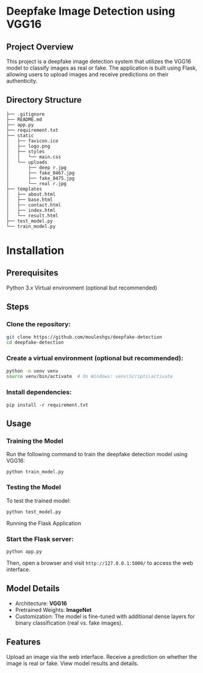 # Deepfake Image Detection using VGG16

## Project Overview

This project is a deepfake image detection system that utilizes the VGG16 model to classify images as real or fake. The application is built using Flask, allowing users to upload images and receive predictions on their authenticity.

## Directory Structure
```
├── .gitignore
├── README.md
├── app.py                 
├── requirement.txt       
├── static                 
│   ├── favicon.ico        
│   ├── logo.png           
│   ├── styles
│   │   └── main.css       
│   └── uploads            
│       ├── deep r.jpg
│       ├── fake_8467.jpg
│       ├── fake_8475.jpg
│       └── real r.jpg
├── templates             
│   ├── about.html
│   ├── base.html
│   ├── contact.html
│   ├── index.html
│   └── result.html
├── test_model.py          
└── train_model.py         
```
# Installation

## Prerequisites

Python 3.x
Virtual environment (optional but recommended)

## Steps

### Clone the repository:
```bash
git clone https://github.com/mouleshgs/deepfake-detection
cd deepfake-detection
```

### Create a virtual environment (optional but recommended):
```bash
python -m venv venv
source venv/bin/activate  # On Windows: venv\Scripts\activate
```

### Install dependencies:
```
pip install -r requirement.txt
```
## Usage

### Training the Model

Run the following command to train the deepfake detection model using VGG16:

`python train_model.py`

### Testing the Model

To test the trained model:

`python test_model.py`

Running the Flask Application

### Start the Flask server:

`python app.py`

Then, open a browser and visit `http://127.0.0.1:5000/` to access the web interface.

## Model Details

* Architecture: **VGG16**
* Pretrained Weights: **ImageNet**
* Customization: The model is fine-tuned with additional dense layers for binary classification (real vs. fake images).

## Features

Upload an image via the web interface.
Receive a prediction on whether the image is real or fake.
View model results and details.
